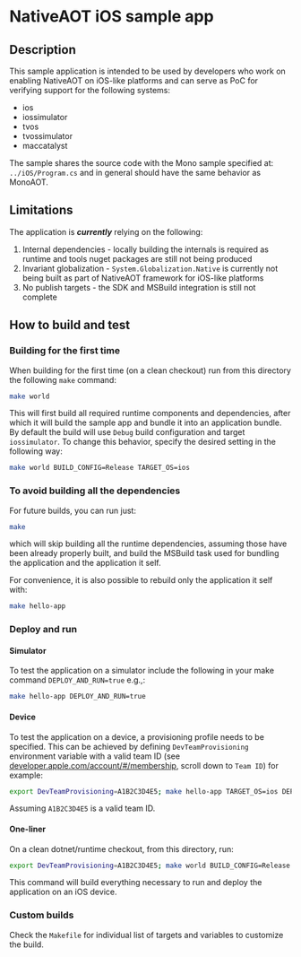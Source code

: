 # NativeAOT iOS sample app

## Description

This sample application is intended to be used by developers who work on enabling NativeAOT on iOS-like platforms and can serve as PoC for verifying support for the following systems:
- ios
- iossimulator
- tvos
- tvossimulator
- maccatalyst

The sample shares the source code with the Mono sample specified at: `../iOS/Program.cs` and in general should have the same behavior as MonoAOT.

## Limitations

The application is **_currently_** relying on the following:
1. Internal dependencies - locally building the internals is required as runtime and tools nuget packages are still not being produced
2. Invariant globalization - `System.Globalization.Native` is currently not being built as part of NativeAOT framework for iOS-like platforms
3. No publish targets - the SDK and MSBuild integration is still not complete

## How to build and test

### Building for the first time

When building for the first time (on a clean checkout) run from this directory the following `make` command:
``` bash
make world
```
This will first build all required runtime components and dependencies, after which it will build the sample app and bundle it into an application bundle.
By default the build will use `Debug` build configuration and target `iossimulator`.
To change this behavior, specify the desired setting in the following way:
``` bash
make world BUILD_CONFIG=Release TARGET_OS=ios
```

### To avoid building all the dependencies

For future builds, you can run just:
``` bash
make
```
which will skip building all the runtime dependencies, assuming those have been already properly built, and build the MSBuild task used for bundling the application and the application it self.

For convenience, it is also possible to rebuild only the application it self with:
``` bash
make hello-app
```

### Deploy and run

#### Simulator

To test the application on a simulator include the following in your make command `DEPLOY_AND_RUN=true` e.g.,:
``` bash
make hello-app DEPLOY_AND_RUN=true
```

#### Device

To test the application on a device, a provisioning profile needs to be specified.
This can be achieved by defining `DevTeamProvisioning` environment variable with a valid team ID (see [developer.apple.com/account/#/membership](https://developer.apple.com/account/#/membership), scroll down to `Team ID`) for example:
``` bash
export DevTeamProvisioning=A1B2C3D4E5; make hello-app TARGET_OS=ios DEPLOY_AND_RUN=true
```
Assuming `A1B2C3D4E5` is a valid team ID.

#### One-liner

On a clean dotnet/runtime checkout, from this directory, run:

``` bash
export DevTeamProvisioning=A1B2C3D4E5; make world BUILD_CONFIG=Release TARGET_OS=ios DEPLOY_AND_RUN=true
```

This command will build everything necessary to run and deploy the application on an iOS device.

### Custom builds

Check the `Makefile` for individual list of targets and variables to customize the build.
